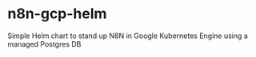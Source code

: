 # n8n-gcp-helm
Simple Helm chart to stand up N8N in Google Kubernetes Engine using a managed Postgres DB

